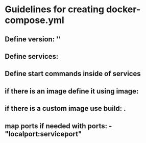 # Guidelines for creating docker-compose.yml

## Define version: ''

## Define services:

## Define start commands inside of services

## if there is an image define it using image:

## if there is a custom image use build: .

## map ports if needed with ports: - "localport:serviceport"
